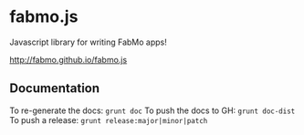 # fabmo.js
Javascript library for writing FabMo apps!

http://fabmo.github.io/fabmo.js

## Documentation
To re-generate the docs: `grunt doc`
To push the docs to GH: `grunt doc-dist`
To push a release: `grunt release:major|minor|patch`